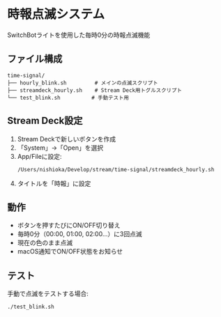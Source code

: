 # 時報点滅システム

SwitchBotライトを使用した毎時0分の時報点滅機能

## ファイル構成

```
time-signal/
├── hourly_blink.sh         # メインの点滅スクリプト
├── streamdeck_hourly.sh    # Stream Deck用トグルスクリプト
└── test_blink.sh          # 手動テスト用
```

## Stream Deck設定

1. Stream Deckで新しいボタンを作成
2. 「System」→「Open」を選択
3. App/Fileに設定:
   ```
   /Users/nishioka/Develop/stream/time-signal/streamdeck_hourly.sh
   ```
4. タイトルを「時報」に設定

## 動作

- ボタンを押すたびにON/OFF切り替え
- 毎時0分（00:00, 01:00, 02:00...）に3回点滅
- 現在の色のまま点滅
- macOS通知でON/OFF状態をお知らせ

## テスト

手動で点滅をテストする場合:
```bash
./test_blink.sh
```